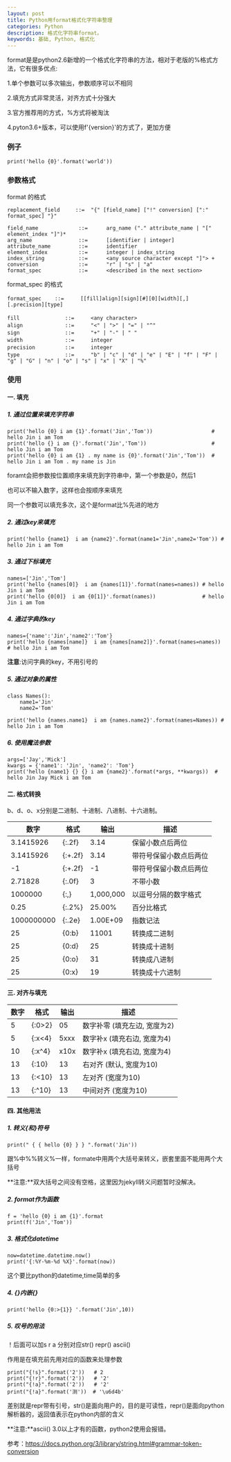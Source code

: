 ```yaml
---
layout: post
title: Python用format格式化字符串整理
categories: Python
description: 格式化字符串format。
keywords: 基础, Python, 格式化
---
```


format是是python2.6新增的一个格式化字符串的方法，相对于老版的%格式方法，它有很多优点:

1.单个参数可以多次输出，参数顺序可以不相同

2.填充方式非常灵活，对齐方式十分强大

3.官方推荐用的方式，%方式将被淘汰

4.pyton3.6+版本，可以使用f'{version}'的方式了，更加方便

### 例子

```
print('hello {0}'.format('world'))
```

### 参数格式

format 的格式

```
replacement_field     ::=  "{" [field_name] ["!" conversion] [":" format_spec] "}"

field_name             ::=      arg_name ("." attribute_name | "[" element_index "]")*
arg_name               ::=      [identifier | integer]
attribute_name         ::=      identifier
element_index          ::=      integer | index_string
index_string           ::=      <any source character except "]"> +
conversion             ::=      "r" | "s" | "a"
format_spec            ::=      <described in the next section>
```

format_spec 的格式

```
format_spec 　　::=  　　[[fill]align][sign][#][0][width][,][.precision][type]

fill        　　　　::=  　　<any character>
align       　　　　::=  　　"<" | ">" | "=" | "^"
sign       　　　　 ::=  　　"+" | "-" | " "
width      　　　　 ::= 　　 integer
precision   　　　　::= 　　 integer
type        　　　　::=  　　"b" | "c" | "d" | "e" | "E" | "f" | "F" | "g" | "G" | "n" | "o" | "s" | "x" | "X" | "%"
```

### 使用

#### 一. 填充

##### 1. 通过位置来填充字符串
```
print('hello {0} i am {1}'.format('Jin','Tom'))                   # hello Jin i am Tom
print('hello {} i am {}'.format('Jin','Tom'))                     # hello Jin i am Tom
print('hello {0} i am {1} . my name is {0}'.format('Jin','Tom'))  # hello Jin i am Tom . my name is Jin
```
foramt会把参数按位置顺序来填充到字符串中，第一个参数是0，然后1

也可以不输入数字，这样也会按顺序来填充

同一个参数可以填充多次，这个是format比%先进的地方

##### 2. 通过key来填充
```
print('hello {name1}  i am {name2}'.format(name1='Jin',name2='Tom')) # hello Jin i am Tom
```

##### 3. 通过下标填充
```
names=['Jin','Tom']
print('hello {names[0]}  i am {names[1]}'.format(names=names)) # hello Jin i am Tom
print('hello {0[0]}  i am {0[1]}'.format(names))               # hello Jin i am Tom
```

##### 4. 通过字典的key
```
names={'name':'Jin','name2':'Tom'}
print('hello {names[name]}  i am {names[name2]}'.format(names=names)) # hello Jin i am Tom
```
**注意**:访问字典的key，不用引号的

##### 5. 通过对象的属性
```
class Names():
    name1='Jin'
    name2='Tom'

print('hello {names.name1}  i am {names.name2}'.format(names=Names)) # hello Jin i am Tom
```

##### 6. 使用魔法参数
```
args=['Jay','Mick']
kwargs = {'name1': 'Jin', 'name2': 'Tom'}
print('hello {name1} {} {} i am {name2}'.format(*args, **kwargs))  # hello Jin Jay Mick i am Tom
```

#### 二. 格式转换

b、d、o、x分别是二进制、十进制、八进制、十六进制。

数字        | 格式    | 输出      | 描述
----------- | ------- | --------  | --------------
3.1415926   | {:.2f}  | 3.14      | 保留小数点后两位
3.1415926   | {:+.2f} | 3.14      | 带符号保留小数点后两位
-1          | {:+.2f} | -1        | 带符号保留小数点后两位
2.71828     | {:.0f}  | 3         | 不带小数
1000000     | {:,}    | 1,000,000 | 以逗号分隔的数字格式
0.25        | {:.2%}  | 25.00%    | 百分比格式
1000000000  | {:.2e}  | 1.00E+09  | 指数记法
25          | {0:b}   | 11001     | 转换成二进制
25          | {0:d}   | 25        | 转换成十进制
25          | {0:o}   | 31        | 转换成八进制
25          | {0:x}   | 19        | 转换成十六进制

#### 三. 对齐与填充

数字   | 格式   | 输出        | 描述
------ | ------ | ----------- | ---------------
5      | {:0>2} |   05        | 数字补零 (填充左边, 宽度为2)
5      | {:x<4} |   5xxx      | 数字补x (填充右边, 宽度为4)
10     | {:x^4} |   x10x      | 数字补x (填充右边, 宽度为4)
13     | {:10}  |          13 | 右对齐 (默认, 宽度为10)
13     | {:<10} | 13          | 左对齐 (宽度为10)
13     | {:^10} |      13     | 中间对齐 (宽度为10)

#### 四. 其他用法

##### 1. 转义{和}符号
```
print(" { { hello {0} } } ".format('Jin'))
```
跟%中%%转义%一样，formate中用两个大括号来转义，嵌套里面不能用两个大括号

**注意:**双大括号之间没有空格，这里因为jekyll转义问题暂时没解决。

##### 2. format作为函数
```
f = 'hello {0} i am {1}'.format    
print(f('Jin','Tom'))
```

##### 3. 格式化datetime
```
now=datetime.datetime.now()
print('{:%Y-%m-%d %X}'.format(now))
```
这个要比python的datetime,time简单的多

##### 4. {}内嵌{}
```
print('hello {0:>{1}} '.format('Jin',10))
```

##### 5. 叹号的用法

！后面可以加s r a 分别对应str() repr() ascii()

作用是在填充前先用对应的函数来处理参数

```
print("{!s}".format('2'))   # 2
print("{!r}".format('2'))   # '2'
print("{!a}".format('2'))   # '2'
print("{!a}".format('测'))  # '\u6d4b'
```
差别就是repr带有引号，str()是面向用户的，目的是可读性，repr()是面向python解析器的，返回值表示在python内部的含义

**注意:**ascii() 3.0以上才有的函数，python2使用会报错。

参考：<https://docs.python.org/3/library/string.html#grammar-token-conversion>



